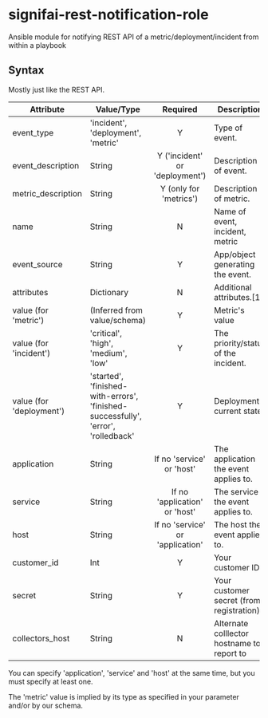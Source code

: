 # signifai-rest-notification-role
Ansible module for notifying REST API of a metric/deployment/incident from within a playbook

## Syntax

Mostly just like the REST API. 

| Attribute                | Value/Type                            | Required                         | Description                                |
| ------------------------ | ------------------------------------  | :------------------------------: | ------------------------------------------ |
| event_type               | 'incident', 'deployment', 'metric'    | Y                                | Type of event.                             |
| event_description        | String                                | Y ('incident' or 'deployment')   | Description of event.                      |
| metric_description       | String                                | Y (only for 'metrics')           | Description of metric.                     |
| name                     | String                                | N                                | Name of event, incident, metric            |
| event_source             | String                                | Y                                | App/object generating the event.           |
| attributes               | Dictionary                            | N                                | Additional attributes.[1]                  |
| value (for 'metric')     | (Inferred from value/schema)          | Y                                | Metric's value                             |
| value (for 'incident')   | 'critical', 'high', 'medium', 'low'   | Y                                | The priority/status of the incident.       |
| value (for 'deployment') | 'started', 'finished-with-errors', 'finished-successfully', 'error', 'rolledback' | Y | Deployment's current state.   |
| application              | String                                | If no 'service' or 'host'        | The application the event applies to.      |
| service                  | String                                | If no 'application' or 'host'    | The service the event applies to.          |
| host                     | String                                | If no 'service' or 'application' | The host the event applies to.             |
| customer_id              | Int                                   | Y                                | Your customer ID                           |
| secret                   | String                                | Y                                | Your customer secret (from registration)   |
| collectors_host          | String                                | N                                | Alternate colllector hostname to report to | 

You can specify 'application', 'service' and 'host' at the same time, but you must specify at least one. 

The 'metric' value is implied by its type as specified in your parameter and/or by our schema.
